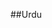 ##Urdu
<UrduIndexTable />

<script setup>
  import UrduIndexTable from '../components/UrduIndexTable.vue';
</script>

